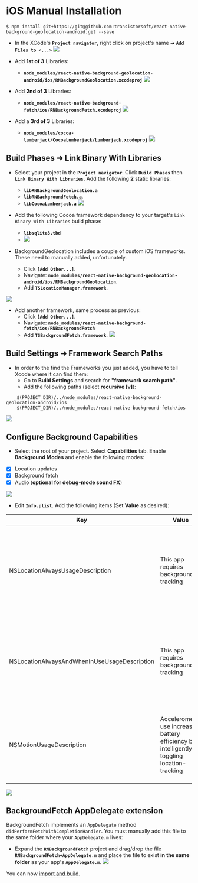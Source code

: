 
# iOS Manual Installation

```
$ npm install git+https://git@github.com:transistorsoft/react-native-background-geolocation-android.git --save
```

- In the XCode's **`Project navigator`**, right click on project's name ➜ **`Add Files to <...>`**
![](https://www.dropbox.com/s/nmih1sc9hgygpvu/react-native-background-geolocation-install-1.png?dl=1)

- Add **1st of 3** Libraries:
    - **`node_modules/react-native-background-geolocation-android/ios/RNBackgroundGeolocation.xcodeproj`**
![](https://dl.dropboxusercontent.com/u/2319755/react-native-background-geolocation/images/Manual%20Installation/add-project-RNBackgroundGeolocation.png)

- Add **2nd of 3** Libraries:
    - **`node_modules/react-native-background-fetch/ios/RNBackgroundFetch.xcodeproj`**
![](https://dl.dropboxusercontent.com/u/2319755/react-native-background-geolocation/images/Manual%20Installation/add-project-RNBackgroundFetch.png)

- Add a **3rd of 3** Libraries:
    - **`node_modules/cocoa-lumberjack/CocoaLumberjack/Lumberjack.xcodeproj`**
![](https://dl.dropboxusercontent.com/u/2319755/react-native-background-geolocation/images/Manual%20Installation/add-project-CocoaLumberjack.png)

## Build Phases ➜ Link Binary With Libraries

- Select your project in the **`Project navigator`**. Click **`Build Phases`** then **`Link Binary With Libraries`**. Add the following **2** static libraries:
    - **`libRNBackgroundGeolocation.a`**
    - **`libRNBackgroundFetch.a`**.
    - **`libCocoaLumberjack.a`**
![](https://dl.dropboxusercontent.com/u/2319755/react-native-background-geolocation/images/Manual%20Installation/link-binaries-with-libraries.png)

- Add the following Cocoa framework dependency to your target's `Link Binary With Libraries` build phase:
    - **`libsqlite3.tbd`**
    - ![](https://www.dropbox.com/s/ael6c66br8m4kzt/Screenshot%202016-09-22%2010.03.56.png?dl=1)

- BackgroundGeolocation includes a couple of custom iOS frameworks.  These need to manually added, unfortunately.
    - Click **`[Add Other...]`**.
    - Navigate: **`node_modules/react-native-background-geolocation-android/ios/RNBackgroundGeolocation`**.
    - Add **`TSLocationManager.framework`**.

![](https://dl.dropboxusercontent.com/u/2319755/react-native-background-geolocation/images/Manual%20Installation/TSLocationManager.framework.png)

- Add another framework, same process as previous:
    - Click **`[Add Other...]`**.
    - Navigate: **`node_modules/react-native-background-fetch/ios/RNBackgroundFetch`**
    - Add **`TSBackgroundFetch.framework`**.
![](https://dl.dropboxusercontent.com/u/2319755/react-native-background-geolocation/images/Manual%20Installation/TSBackgroundFetch.framework.png)

## Build Settings ➜ Framework Search Paths

- In order to the find the Frameworks you just added, you have to tell Xcode where it can find them:
    - Go to **Build Settings** and search for **"framework search path"**.
    - Add the following paths (select **recursive [v]**):

```
    $(PROJECT_DIR)/../node_modules/react-native-background-geolocation-android/ios
    $(PROJECT_DIR)/../node_modules/react-native-background-fetch/ios
```

![](https://www.dropbox.com/s/6hwo0mk10q2dk71/Screenshot%202016-09-22%2008.49.04.png?dl=1)

## Configure Background Capabilities

- Select the root of your project.  Select **Capabilities** tab.  Enable **Background Modes** and enable the following modes:

- [x] Location updates
- [x] Background fetch
- [x] Audio (**optional for debug-mode sound FX**)

![](https://www.dropbox.com/s/a4xieyd0h38xklu/Screenshot%202016-09-22%2008.12.51.png?dl=1)

- Edit **`Info.plist`**.  Add the following items (Set **Value** as desired):

| Key | Value | Description |
|-----|-------|-------------|
| NSLocationAlwaysUsageDescription | This app requires background tracking | **Deprecated in iOS 11** The value here will be presented to the user when the plugin requests **Background Location** permission | 
| NSLocationAlwaysAndWhenInUseUsageDescription | This app requires background tracking | **New for iOS 11** The value here will be presented to the user when the plugin requests **Background Location** permission | 
| NSMotionUsageDescription | Accelerometer use increases battery efficiency by intelligently toggling location-tracking | The value here will be presented to the user when the app requests **Motion Activity** permission.|

![](https://www.dropbox.com/s/j7udsab7brlj4yk/Screenshot%202016-09-22%2008.33.53.png?dl=1)

## BackgroundFetch AppDelegate extension

BackgroundFetch implements an `AppDelegate` method `didPerformFetchWithCompletionHandler`.  You must manually add this file to the same folder where your `AppDelegate.m` lives:

- Expand the **`RNBackgroundFetch`** project and drag/drop the file **`RNBackgroundFetch+AppDelegate.m`** and place the file to exist **in the same folder** as your app's **`AppDelegate.m`**.
![](https://dl.dropboxusercontent.com/u/2319755/react-native-background-fetch/INSTALL/step7.png?dl=1)

You can now [import and build](../README.md#example).
